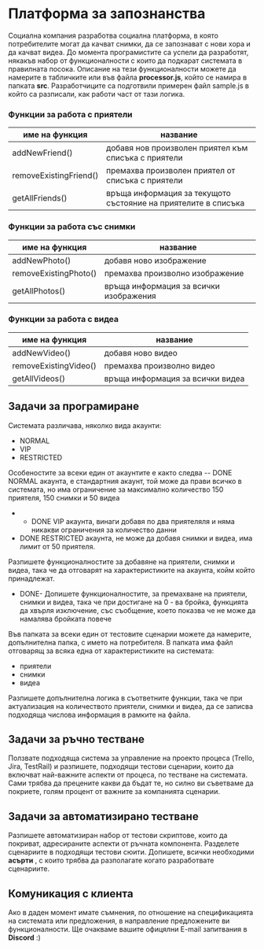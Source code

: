 # Платформа за запознанства

Социална компания разработва социална платформа, в която потребителите могат да качват снимки, да се запознават с нови хора и да качват видеа. До момента програмистите са успели да разработят, някакъв набор от функционалности с които да подкарат системата в правилната посока. Описание на тези функционалности можете да намерите в табличките или във файла **processor.js**, който се намира в папката **src**.  Разработчиците са подготвили примерен файл sample.js в който са разписали, как работи част от тази логика. 

### Функции за работа с приятели

| име на функция                | название                                                          |
|---                            |---                                                                |
| addNewFriend()                | добавя нов произволен приятел към списъка с приятели              | 
| removeExistingFriend()        | премахва произволен приятел от списъка с приятели                 |
| getAllFriends()               | връща информация за текущото състояние на приятелите в списъка    |


### Функции за работа със снимки

| име на функция                | название                                                          |
|---                            |---                                                                |
| addNewPhoto()                 | добавя ново изображение                                           |
| removeExistingPhoto()         | премахва произволно изображение                                   |
| getAllPhotos()                | връща информация за всички изображения                            |

### Функции за работа с видеа

| име на функция                | название                                                          |
|---                            |---                                                                |
| addNewVideo()                 | добавя ново видео                                                 |
| removeExistingVideo()         | премахва произволно видео                                          |
| getAllVideos()                | връща информация за всички видеа                                  |


## Задачи за програмиране
 
Системата различава, няколко вида акаунти:
- NORMAL
- VIP
- RESTRICTED

Особеностите за всеки един от акаунтите е както следва
-- DONE NORMAL акаунта, е стандартния акаунт, той може да прави всичко в системата, но има ограничение за максимално количество 150 приятеля, 150 снимки и 50 видеа
- - DONE VIP акаунта, винаги добавя по два приятеляля и няма никакви ограничения за количество данни
- DONE RESTRICTED акаунта, не може да добавя снимки и видеа, има лимит от 50 приятеля.

Разпишете функционалностите за добавяне на приятели, снимки и видеа, така че да отговарят на характеристиките на акаунта, койм който принадлежат. 

- DONE- Допишете функционалностите, за премахване на приятели, снимки и видеа, така че при достигане на 0 - ва бройка, функцията да хвърля изключение, със съобщение, което показва че не може да намалява бройката повече

Във папката за всеки един от тестовите сценарии можете да намерите, допълнителна папка, с името на потребителя. В папката има файл отговарящ за всяка една от характеристиките на системата:
- приятели
- снимки
- видеа

Разпишете допълнителна логика в съответните функции, така че при актуализация на количеството приятели, снимки и видеа, да се записва подходяща числова информация в рамките на файла. 

## Задачи за ръчно тестване 

Ползвате подходяща система за управление на проекто процеса (Trello, Jira, TestRail) и разпишете, подходящи тестови сценарии, които да включват най-важните аспекти от процеса, по тестване на системата. Сами трябва да прецените какви да бъдат те, но силно ви съветваме да покриете, голям процент от важните за компанията сценарии. 

## Задачи за автоматизирано тестване

Разпишете автоматизиран набор от тестови скриптове, които да покриват, адресираните аспекти от ръчната компонента. Разделете сценариите в подходящи тестови сюити. Допишете, всички необходими **асърти** , с които трябва да разполагате когато разработвате сценариите. 

## Комуникация с клиента
Ако в даден момент имате съмнения, по отношение на спецификацията на системата или предложения, в направление предложените ви функционалности. Ще очакваме вашите офицялни E-mail запитвания в **Discord** :) 

